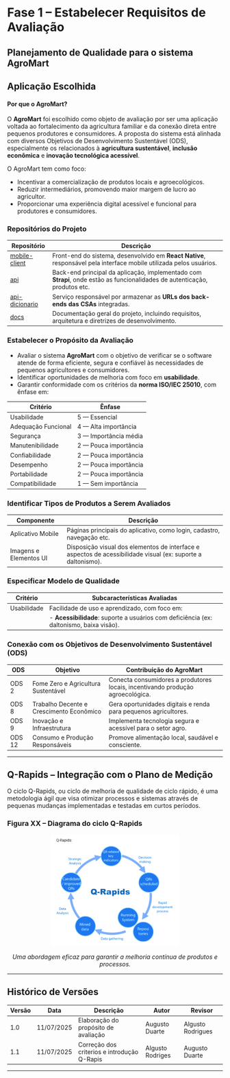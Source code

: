 # Fase 1 – Estabelecer Requisitos de Avaliação

## Planejamento de Qualidade para o sistema AgroMart



## Aplicação Escolhida

#### Por que o AgroMart?

O **AgroMart** foi escolhido como objeto de avaliação por ser uma aplicação voltada ao fortalecimento da agricultura familiar e da conexão direta entre pequenos produtores e consumidores. A proposta do sistema está alinhada com diversos Objetivos de Desenvolvimento Sustentável (ODS), especialmente os relacionados à **agricultura sustentável**, **inclusão econômica** e **inovação tecnológica acessível**.

O AgroMart tem como foco:

- Incentivar a comercialização de produtos locais e agroecológicos.
- Reduzir intermediários, promovendo maior margem de lucro ao agricultor.
- Proporcionar uma experiência digital acessível e funcional para produtores e consumidores.


### Repositórios do Projeto

| Repositório                                                  | Descrição                                                                                                                  |
|--------------------------------------------------------------|----------------------------------------------------------------------------------------------------------------------------|
| [mobile-client](https://github.com/AgroMart/mobile-client)   | Front-end do sistema, desenvolvido em **React Native**, responsável pela interface mobile utilizada pelos usuários.        |
| [api](https://github.com/AgroMart/api)                       | Back-end principal da aplicação, implementado com **Strapi**, onde estão as funcionalidades de autenticação, produtos etc. |
| [api-dicionario](https://github.com/AgroMart/api-dicionario) | Serviço responsável por armazenar as **URLs dos back-ends das CSAs** integradas.                                           |          
| [docs](https://github.com/AgroMart/docs)                     | Documentação geral do projeto, incluindo requisitos, arquitetura e diretrizes de desenvolvimento.                          |



### Estabelecer o Propósito da Avaliação

- Avaliar o sistema **AgroMart** com o objetivo de verificar se o software atende de forma eficiente, segura e confiável às necessidades de pequenos agricultores e consumidores.
- Identificar oportunidades de melhoria com foco em **usabilidade**.
- Garantir conformidade com os critérios da **norma ISO/IEC 25010**, com ênfase em:

| Critério               | Ênfase                |
|------------------------|-----------------------|
| Usabilidade            | 5 — Essencial         |
| Adequação Funcional    | 4 — Alta importância  |
| Segurança              | 3 — Importância média |
| Manutenibilidade       | 2 — Pouca importância |
| Confiabilidade         | 2 — Pouca importância |
| Desempenho             | 2 — Pouca importância |
| Portabilidade          | 2 — Pouca importância |
| Compatibilidade        | 1 — Sem importância   |




### Identificar Tipos de Produtos a Serem Avaliados

| Componente               | Descrição                                                                                                    |
|--------------------------|--------------------------------------------------------------------------------------------------------------|
| Aplicativo Mobile        | Páginas principais do aplicativo, como login, cadastro, navegação etc.                                       |
| Imagens e Elementos UI   | Disposição visual dos elementos de interface e aspectos de acessibilidade visual (ex: suporte a daltonismo). |

### Especificar Modelo de Qualidade

| Critério               | Subcaracterísticas Avaliadas                                                            |
|------------------------|-----------------------------------------------------------------------------------------|
| Usabilidade            | Facilidade de uso e aprendizado, com foco em:                                           |
|                        | - **Acessibilidade**: suporte a usuários com deficiência (ex: daltonismo, baixa visão). |

### Conexão com os Objetivos de Desenvolvimento Sustentável (ODS)

| ODS     | Objetivo                                      | Contribuição do AgroMart                                                                |
|---------|-----------------------------------------------|-----------------------------------------------------------------------------------------|
| ODS 2   | Fome Zero e Agricultura Sustentável           | Conecta consumidores a produtores locais, incentivando produção agroecológica.          |
| ODS 8   | Trabalho Decente e Crescimento Econômico      | Gera oportunidades digitais e renda para pequenos agricultores.                         |
| ODS 9   | Inovação e Infraestrutura                     | Implementa tecnologia segura e acessível para o setor agro.                             |
| ODS 12  | Consumo e Produção Responsáveis               | Promove alimentação local, saudável e consciente.                                       |

---

## Q-Rapids – Integração com o Plano de Medição

O ciclo Q-Rapids, ou ciclo de melhoria de qualidade de ciclo rápido, é uma metodologia ágil que visa otimizar processos e sistemas através de pequenas mudanças implementadas e testadas em curtos períodos.

### Figura XX – Diagrama do ciclo Q-Rapids

<div style="text-align: center;">
  <img src="assets/img/q_rapids.png" alt="Ciclo Q-Rapids" width="300px"/>
  <p><em>Uma abordagem eficaz para garantir a melhoria contínua de produtos e processos.</em></p>
</div>

---

## Histórico de Versões

| Versão | Data       | Descrição                                   | Autor                     | Revisor                |
|--------|------------|---------------------------------------------|---------------------------|------------------------|
| 1.0    | 11/07/2025 | Elaboração do propósito de avaliação        | Augusto Duarte            | Algusto Rodrigues      |
| 1.1    | 11/07/2025 | Correção dos criterios e introdução Q-Rapis | Algusto Rodriges          | Augusto Duarte         |

---